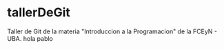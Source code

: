# tallerDeGit

Taller de Git de la materia "Introduccion a la Programacion" de la FCEyN - UBA.
hola pablo

